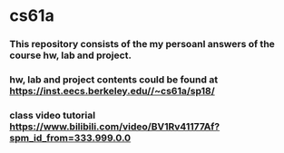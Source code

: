 # cs61a
### This repository consists of the my persoanl answers of the course hw, lab and project.
### hw, lab and project contents could be found at https://inst.eecs.berkeley.edu//~cs61a/sp18/
### class video tutorial https://www.bilibili.com/video/BV1Rv41177Af?spm_id_from=333.999.0.0